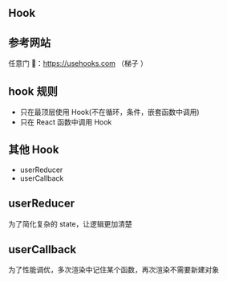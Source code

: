 ## Hook

## 参考网站

任意门 🚪：https://usehooks.com （梯子 ）

## hook 规则

- 只在最顶层使用 Hook(不在循环，条件，嵌套函数中调用)
- 只在 React 函数中调用 Hook

## 其他 Hook

- userReducer
- userCallback

## userReducer

为了简化复杂的 state，让逻辑更加清楚

## userCallback

为了性能调优，多次渲染中记住某个函数，再次渲染不需要新建对象
